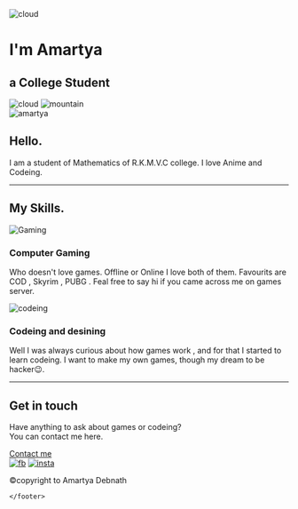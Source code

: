 <!DOCTYPE html>
<html lang="en">

<head>
  <meta charset="UTF-8">
  <meta name="Amartya">
  <title>Amartya</title>
  <link rel="stylesheet" href="style.css">
  <link href="https://fonts.googleapis.com/css2?&family=Montez&family=Montserrat&display=swap" rel="stylesheet">
  <link rel="icon" href="icon/favicon.ico">

</head>

<body>
  <div class="top-section">
    <img class="cloud c1" src="images/clouds.png" alt="cloud">
    <h1>I'm Amartya</h1>
    <h2 id="intro">a College Student </h2>
    <img class="cloud c2" src="images/clouds.png" alt="cloud">
    <img class="mountain" src="images/mountain.png" alt="mountain">
  </div>

  <div class="middle-section">
    <img class="profile" src="images/adn3.png" alt="amartya">
    <h2>Hello.</h2>
    <p>I am a student of Mathematics of <span>R.K.M.V.C</span> college. I love Anime and Codeing.</p>
    <hr>
    <h2>My Skills.</h2>
    <div class="skill">
      <div class="skill-row">
        <img class="gaming" src="images/gaming.gif" alt="Gaming">
        <h3>Computer Gaming</h3>
        <p>Who doesn't love games. Offline or Online I love both of them. Favourits are COD , Skyrim , PUBG . Feal free to say hi if you came across me on games server.</p>
      </div>
      <div class="skill-row">
        <img class="codeing" src="images/codeing.gif" alt="codeing">
        <h3>Codeing and desining</h3>
        <p>Well I was always curious about how games work , and for that I started to learn codeing. I want to make my own games, though my dream to be hacker😉. </p>
      </div>
    </div>
  </div>
  <hr>

  <div class="buttom-section">
    <h2>Get in touch</h2>
    <p>Have anything to ask about games or codeing?<br>You can contact me here.</p>
    <a href="contact.html" class="testbutton">Contact me</a>
    <footer>
      <a href="https://www.facebook.com/amartya.0099"> <img class="social" src="images/fb.png" alt="fb"></a>
      <a href="https://www.instagram.com/amartya_debnath"> <img class="social" src="images/insta.png" alt="insta"></a>
      <a href="https://twitter.com/amartya_debnath"> <img class="social" src="images/twitter.png" alt=""> </a>
      <p id="copyright">©copyright to Amartya Debnath</p>

    </footer>

  </div>

</body>

</html>
